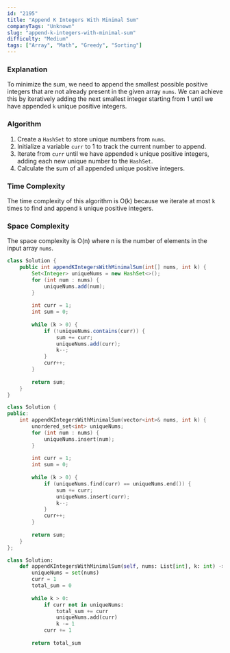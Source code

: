 ```yaml
---
id: "2195"
title: "Append K Integers With Minimal Sum"
companyTags: "Unknown"
slug: "append-k-integers-with-minimal-sum"
difficulty: "Medium"
tags: ["Array", "Math", "Greedy", "Sorting"]
---
```


### Explanation
To minimize the sum, we need to append the smallest possible positive integers that are not already present in the given array `nums`. We can achieve this by iteratively adding the next smallest integer starting from 1 until we have appended `k` unique positive integers. 

### Algorithm
1. Create a `HashSet` to store unique numbers from `nums`.
2. Initialize a variable `curr` to 1 to track the current number to append.
3. Iterate from `curr` until we have appended `k` unique positive integers, adding each new unique number to the `HashSet`.
4. Calculate the sum of all appended unique positive integers.

### Time Complexity
The time complexity of this algorithm is O(k) because we iterate at most `k` times to find and append `k` unique positive integers.

### Space Complexity
The space complexity is O(n) where n is the number of elements in the input array `nums`.
```java
class Solution {
    public int appendKIntegersWithMinimalSum(int[] nums, int k) {
        Set<Integer> uniqueNums = new HashSet<>();
        for (int num : nums) {
            uniqueNums.add(num);
        }
        
        int curr = 1;
        int sum = 0;
        
        while (k > 0) {
            if (!uniqueNums.contains(curr)) {
                sum += curr;
                uniqueNums.add(curr);
                k--;
            }
            curr++;
        }
        
        return sum;
    }
}
```

```cpp
class Solution {
public:
    int appendKIntegersWithMinimalSum(vector<int>& nums, int k) {
        unordered_set<int> uniqueNums;
        for (int num : nums) {
            uniqueNums.insert(num);
        }
        
        int curr = 1;
        int sum = 0;
        
        while (k > 0) {
            if (uniqueNums.find(curr) == uniqueNums.end()) {
                sum += curr;
                uniqueNums.insert(curr);
                k--;
            }
            curr++;
        }
        
        return sum;
    }
};
```

```python
class Solution:
    def appendKIntegersWithMinimalSum(self, nums: List[int], k: int) -> int:
        uniqueNums = set(nums)
        curr = 1
        total_sum = 0
        
        while k > 0:
            if curr not in uniqueNums:
                total_sum += curr
                uniqueNums.add(curr)
                k -= 1
            curr += 1
            
        return total_sum
```